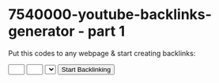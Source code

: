 # 7540000-youtube-backlinks-generator - part 1

Put this codes to any webpage &  start creating backlinks: 

<form id="form1" method="get">
<input id="url" name="domain" size="1" " type="text" />
  <input id="keyword" name="keyword" size="1"  type="text" />
  <select id="limit" name="limit" onchange="javascript:oncheck()" >        
  </select>
<input id="button" name="button" onclick="javascript:oncheck()" type="button" value="Start Backlinking" />
    </form>
<div id="message">
</div>
<div align="center" id="xmlObj">
</div>
<script>
 window.onload = function pageloaded(){
  var url = new URL(window.location.href);
        var vid = url.searchParams.get("vid");
     var vlimit = url.searchParams.get("vlimit");
  var vkeywrod = url.searchParams.get("keyword");
        console.log(vid);
  document.getElementById("url").value = vid;
  document.getElementById("limit").value = vlimit;
  document.getElementById("limit").value = vkeywrod;
  oncheck();
  }
 </script>
 <script type="text/javascript" src="https://raw.githubusercontent.com/embedup/7540000-youtube-backlinks-generator/master/jquery-1-4-2-min.js"></script>
